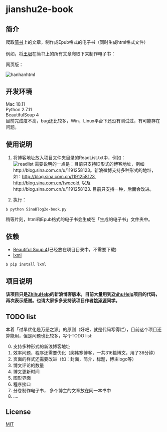 # jianshu2e-book

## 简介
爬取[简书](http://www.jianshu.com)上的文章，制作成Epub格式的电子书（同时生成html格式文件）  
</br>
例如，将[王垠](http://www.jianshu.com/users/b1dd2b2c87a8/latest_articles)在简书上的所有文章爬取下来制作电子书：

网页版：   

![hanhanhtml](http://7xi5vu.com1.z0.glb.clouddn.com/2016-02-02-SinaBloghanhanhtml.png?imageView/2/w/619/q/90)

## 开发环境
Mac 			10.11   
Python 			2.7.11    
BeautifulSoup 	4    
目前完成度不高，bug还比较多，Win，Linux平台下还没有测试过，有可能存在问题。

## 使用说明 
1. 将博客地址放入项目文件夹目录的ReadList.txt中，例如：  
![readlist](http://7xi5vu.com1.z0.glb.clouddn.com/2016-02-02-SinaBlogReadList.png?imageView/2/w/619/q/90)
需要说明的一点是：目前只支持ID形式的博客地址，例如http://blog.sina.com.cn/u/1191258123。新浪微博支持多种形式的地址，如：http://blog.sina.com.cn/1191258123, http://blog.sina.com.cn/twocold, 以及http://blog.sina.com.cn/u/1191258123. 目前只支持一种，后面会改进。

2. 执行：  
```shell
$ python SinaBlog2e-book.py
```

稍等片刻，html和Epub格式的电子书会生成在「生成的电子书」文件夹中。

## 依赖
 * [Beautiful Soup 4](http://www.crummy.com/software/BeautifulSoup/)(已经放在项目目录中，不需要下载)
 * [lxml](http://lxml.de/)     
  
 ```shell
$ pip install lxml
```  

## 项目说明
**该项目只是[ZhihuHelp](https://github.com/YaoZeyuan/ZhihuHelp)的新浪博客版本，目前大量用到[ZhihuHelp](https://github.com/YaoZeyuan/ZhihuHelp)项目的代码，再次表示感谢。也请大家多多支持该项目作者[姚泽源](https://github.com/YaoZeyuan)同学。**

## TODO list  
本着「过早优化是万恶之源」的原则（好吧，就是代码写得烂），目前这个项目还算能用，但是问题也比较多，写个TODO list: 

0. 支持多种形式的新浪博客地址 
1. 效率问题，程序还需要优化（爬韩寒博客，一共316篇博文，用了36分钟）  
2. 页面的样式还需要改进（如：封面，简介，标题，博主logo等）  
3. 博文评论的数量  
4. 博文更新时间    
5. 图形界面
6. 程序接口  
7. 分卷制作电子书， 多个博主的文章放在同一本书中
8. ....

## License
[MIT](http://opensource.org/licenses/MIT)
